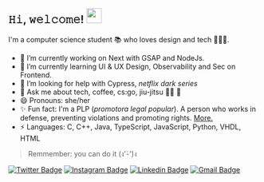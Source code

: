 <h2> 𝙷𝚒, 𝚠𝚎𝚕𝚌𝚘𝚖𝚎! <img src="https://emoji.slack-edge.com/TESKSKPTQ/broccoli-happy/4e3f2199769faf80.gif" width="30px"> </h2>

I'm a computer science student 📚 who loves design and tech 👩🏼‍💻.

- 🔭 I’m currently working on Next with GSAP and NodeJs.
- 🌱 I’m currently learning UI & UX Design, Observability and Sec on Frontend.  
- 🤔 I’m looking for help with Cypress, *netflix dark series*
- 💬 Ask me about tech, coffee, cs:go, jiu-jitsu 🤼‍♀️ 🥋  
- 😄 Pronouns: she/her
- ✨ Fun fact: I'm a PLP (*promotora legal popular*). A person who works in defense, preventing violations and promoting rights. [More.](http://themis.org.br/fazemos/promotoras-legais-populares/)
- ⚡ Languages: C, C++, Java, TypeScript, JavaScript, Python, VHDL, HTML

> Remmember: you can do it (ง'̀-'́)ง

[![Twitter Badge](https://img.shields.io/badge/-@larissajusten-4d9bc0?style=flat-square&labelColor=4d9bc0&logo=twitter&logoColor=white&link=https://twitter.com/larissajusten)](https://twitter.com/larissajusten) [![Instagram Badge](https://img.shields.io/badge/-@larissajusten-cb3b63?style=flat-square&labelColor=cb3b63&logo=Instagram&logoColor=white&link=https://www.instagram.com/larissajusten/)](https://www.instagram.com/larissajusten/) [![Linkedin Badge](https://img.shields.io/badge/-larissajusten-063f5b?style=flat-square&logo=Linkedin&logoColor=white&link=https://www.linkedin.com/in/larissajusten/)](https://www.linkedin.com/in/larissajusten/) [![Gmail Badge](https://img.shields.io/badge/-larissajusten@gmail.com-c14438?style=flat-square&logo=Gmail&logoColor=white&link=mailto:larissajusten@gmail.com)](mailto:larissajusten@gmail.com)
